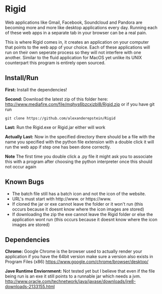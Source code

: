 # Rigid


Web applications like Gmail, Facebook, Soundcloud and Pandora are becoming more and more like desktop applications every day. Running each of these web apps in a separate tab in your browser can be a real pain.

This is where Rigid comes in, it creates an application on your computer that points to the web app of your choice. Each of these applications will run on their own seperate process so they will not interfere with one another. Similar to the fluid application for MacOS yet unlike its UNIX counterpart this program is entirely open sourced.

## Install/Run
**First:** Install the dependencies!

**Second:** Download the latest zip of this folder here: http://www.mediafire.com/file/mqhys6bzcxjzbl8/Rigid.zip or if you have git run 
    
    git clone https://github.com/alexanderepstein/Rigid
  
  **Last:** Run the Rigid.exe or Rigid.jar either will work
  
  **Actually Last:** Now in the specified directory there should be a file with the name you specified with the python file extension with a double click it will run the web app if step one has been done correctly. 
  
  **Note** The first time you double click a .py file it might ask you to associate this with a program after choosing the python interpreter once this should not occur again 

## Known Bugs
 * The batch file still has a batch icon and not the icon of the website.
 * URL's must start with http://www. or https://www.
 * If cloned the jar or exe cannot leave the folder or it won't run (this occurs because it doesnt know where the icon images are stored)
 * If downloading the zip the exe cannot leave the Rigid folder or else the application wont run (this occurs because it doesnt know where the icon images are stored)
 

    
## Dependencies

**Chrome:** Google Chrome is the browser used to actually render your application if you have the 64bit version make sure a  version also exists in Program Files (x86) https://www.google.com/chrome/browser/desktop/

**Jave Runtime Enviornment:** Not tested yet but I believe that even if the file being run is an exe it still points to a runnable jar which needs a jvm. http://www.oracle.com/technetwork/java/javase/downloads/jre8-downloads-2133155.html
